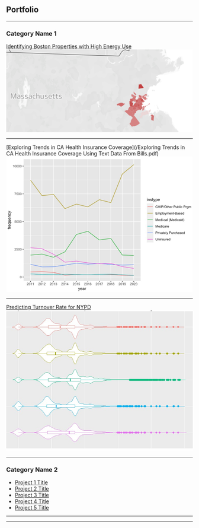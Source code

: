 ## Portfolio

---

### Category Name 1 

[Identifying Boston Properties with High Energy Use](/boston_metrics.html)
<img src="images/boston_metrics_image.jpg?raw=true"/>

---
[Exploring Trends in CA Health Insurance Coverage](/Exploring Trends in CA Health Insurance Coverage Using Text Data From Bills.pdf)
<img src="images/california_health_image.jpg?raw=true"/>

---
[Predicting Turnover Rate for NYPD](/NYPD_Turnover.html)
<img src="images/nypd_turnover_image.jpg?raw=true"/>

---

### Category Name 2

- [Project 1 Title](http://example.com/)
- [Project 2 Title](http://example.com/)
- [Project 3 Title](http://example.com/)
- [Project 4 Title](http://example.com/)
- [Project 5 Title](http://example.com/)

---




---
